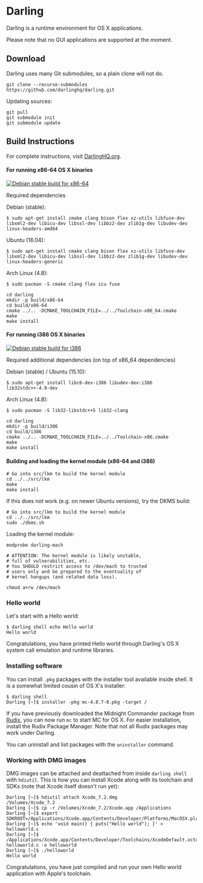 # Darling

Darling is a runtime environment for OS X applications.

Please note that no GUI applications are supported at the moment.

## Download

Darling uses many Git submodules, so a plain clone will not do.

````
git clone --recurse-submodules https://github.com/darlinghq/darling.git
````

Updating sources:

````
git pull
git submodule init
git submodule update
````

## Build Instructions

For complete instructions, visit [DarlingHQ.org](http://www.darlinghq.org/build-instructions).

#### For running x86-64 OS X binaries

<a href="http://teamcity.dolezel.info/viewType.html?buildTypeId=Darling_DebianStableX8664&guest=1">
<img src="http://teamcity.dolezel.info/app/rest/builds/buildType:(id:Darling_DebianStableX8664)/statusIcon" title="Debian stable build for x86-64"/>
</a>

Required dependencies

Debian (stable):

```
$ sudo apt-get install cmake clang bison flex xz-utils libfuse-dev libxml2-dev libicu-dev libssl-dev libbz2-dev zlib1g-dev libudev-dev linux-headers-amd64
```

Ubuntu (16.04):

```
$ sudo apt-get install cmake clang bison flex xz-utils libfuse-dev libxml2-dev libicu-dev libssl-dev libbz2-dev zlib1g-dev libudev-dev linux-headers-generic
```

Arch Linux (4.8):

```
$ sudo pacman -S cmake clang flex icu fuse
```

````
cd darling
mkdir -p build/x86-64
cd build/x86-64
cmake ../.. -DCMAKE_TOOLCHAIN_FILE=../../Toolchain-x86_64.cmake
make
make install
````

#### For running i386 OS X binaries

<a href="http://teamcity.dolezel.info/viewType.html?buildTypeId=Darling_DebianStableX8664&guest=1">
<img src="http://teamcity.dolezel.info/app/rest/builds/buildType:(id:Darling_DebianStableX8664)/statusIcon" title="Debian stable build for i386"/>
</a>

Required additional dependencies (on top of x86_64 dependencies)

Debian (stable) / Ubuntu (15.10):

```
$ sudo apt-get install libc6-dev-i386 libudev-dev:i386 lib32stdc++-4.9-dev
```

Arch Linux (4.8):

```
$ sudo pacman -S lib32-libstdc++5 lib32-clang
```

````
cd darling
mkdir -p build/i386
cd build/i386
cmake ../.. -DCMAKE_TOOLCHAIN_FILE=../../Toolchain-x86.cmake
make
make install
````

#### Building and loading the kernel module (x86-64 and i386)

````
# Go into src/lkm to build the kernel module
cd ../../src/lkm
make
make install
````

If this does not work (e.g. on newer Ubuntu versions), try the DKMS build:

````
# Go into src/lkm to build the kernel module
cd ../../src/lkm
sudo ./dkms.sh
````

Loading the kernel module:
````
modprobe darling-mach

# ATTENTION: The kernel module is likely unstable,
# full of vulnerabilities, etc.
# You SHOULD restrict access to /dev/mach to trusted
# users only and be prepared to the eventuality of
# kernel hangups (and related data loss).

chmod a+rw /dev/mach
````

### Hello world

Let's start with a Hello world:

````
$ darling shell echo Hello world
Hello world
````

Congratulations, you have printed Hello world through Darling's OS X system call emulation and runtime libraries.

### Installing software

You can install `.pkg` packages with the installer tool available inside shell. It is a somewhat limited cousin of OS X's installer:

````
$ darling shell
Darling [~]$ installer -pkg mc-4.8.7-0.pkg -target /
````

If you have previously downloaded the Midnight Commander package from [Rudix](http://rudix.org), you can now run `mc` to start MC for OS X. For easier installation, install the Rudix Package Manager. Note that not all Rudix packages may work under Darling.

You can uninstall and list packages with the `uninstaller` command.

### Working with DMG images

DMG images can be attached and deattached from inside `darling shell` with `hdiutil`. This is how you can install Xcode along with its toolchain and SDKs (note that Xcode itself doesn't run yet):

````
Darling [~]$ hdiutil attach Xcode_7.2.dmg
/Volumes/Xcode_7.2
Darling [~]$ cp -r /Volumes/Xcode_7.2/Xcode.app /Applications
Darling [~]$ export SDKROOT=/Applications/Xcode.app/Contents/Developer/Platforms/MacOSX.platform/Developer/SDKs/MacOSX10.11.sdk
Darling [~]$ echo 'void main() { puts("Hello world"); }' > helloworld.c
Darling [~]$ /Applications/Xcode.app/Contents/Developer/Toolchains/XcodeDefault.xctoolchain/usr/bin/clang helloworld.c -o helloworld
Darling [~]$ ./helloworld
Hello world
````

Congratulations, you have just compiled and run your own Hello world application with Apple's toolchain.

